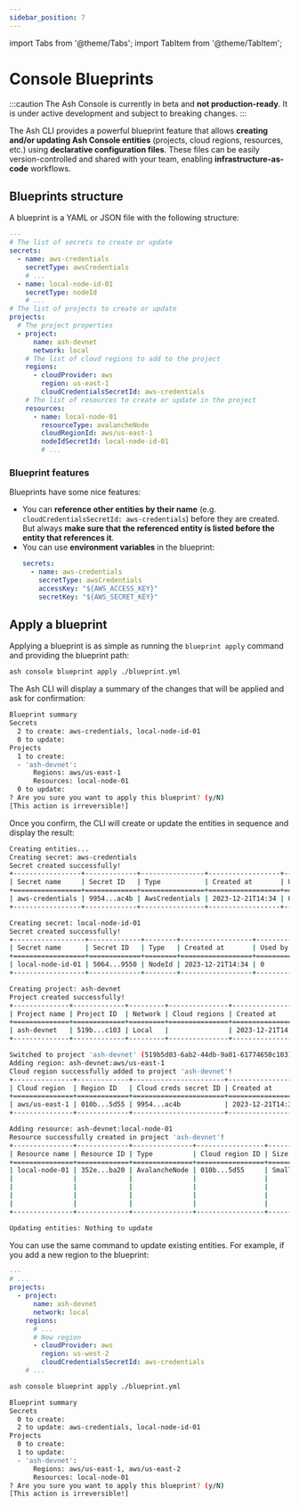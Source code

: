 ```yaml
---
sidebar_position: 7
---
```


import Tabs from '@theme/Tabs';
import TabItem from '@theme/TabItem';

# Console Blueprints

:::caution
The Ash Console is currently in beta and **not production-ready**. It is under active development and subject to breaking changes.
:::

The Ash CLI provides a powerful blueprint feature that allows **creating and/or updating Ash Console entities** (projects, cloud regions, resources, etc.) using **declarative configuration files**. These files can be easily version-controlled and shared with your team, enabling **infrastructure-as-code** workflows.

## Blueprints structure

A blueprint is a YAML or JSON file with the following structure:

```yaml
---
# The list of secrets to create or update
secrets:
  - name: aws-credentials
    secretType: awsCredentials
    # ...
  - name: local-node-id-01
    secretType: nodeId
    # ...
# The list of projects to create or update
projects:
  # The project properties
  - project:
      name: ash-devnet
      network: local
    # The list of cloud regions to add to the project
    regions:
      - cloudProvider: aws
        region: us-east-1
        cloudCredentialsSecretId: aws-credentials
    # The list of resources to create or update in the project
    resources:
      - name: local-node-01
        resourceType: avalancheNode
        cloudRegionId: aws/us-east-1
        nodeIdSecretId: local-node-id-01
        # ...
```

### Blueprint features

Blueprints have some nice features:

- You can **reference other entities by their name** (e.g. `cloudCredentialsSecretId: aws-credentials`) before they are created. But always **make sure that the referenced entity is listed before the entity that references it**.
- You can use **environment variables** in the blueprint:
  ```yaml
  secrets:
    - name: aws-credentials
      secretType: awsCredentials
      accessKey: "${AWS_ACCESS_KEY}"
      secretKey: "${AWS_SECRET_KEY}"
  ```

## Apply a blueprint

Applying a blueprint is as simple as running the `blueprint apply` command and providing the blueprint path:

```bash title="Command"
ash console blueprint apply ./blueprint.yml
```

The Ash CLI will display a summary of the changes that will be applied and ask for confirmation:

```bash title="Confirmation prompt"
Blueprint summary
Secrets
  2 to create: aws-credentials, local-node-id-01
  0 to update:
Projects
  1 to create:
  - 'ash-devnet':
      Regions: aws/us-east-1
      Resources: local-node-01
  0 to update:
? Are you sure you want to apply this blueprint? (y/N)
[This action is irreversible!]
```

Once you confirm, the CLI will create or update the entities in sequence and display the result:

```bash title="Output"
Creating entities...
Creating secret: aws-credentials
Secret created successfully!
+-----------------+-------------+----------------+------------------+---------+
| Secret name     | Secret ID   | Type           | Created at       | Used by |
+=================+=============+================+==================+=========+
| aws-credentials | 9954...ac4b | AwsCredentials | 2023-12-21T14:34 | 0       |
+-----------------+-------------+----------------+------------------+---------+

Creating secret: local-node-id-01
Secret created successfully!
+------------------+-------------+--------+------------------+---------+
| Secret name      | Secret ID   | Type   | Created at       | Used by |
+==================+=============+========+==================+=========+
| local-node-id-01 | 5064...9550 | NodeId | 2023-12-21T14:34 | 0       |
+------------------+-------------+--------+------------------+---------+

Creating project: ash-devnet
Project created successfully!
+--------------+-------------+---------+---------------+------------------+
| Project name | Project ID  | Network | Cloud regions | Created at       |
+==============+=============+=========+===============+==================+
| ash-devnet   | 519b...c103 | Local   |               | 2023-12-21T14:34 |
+--------------+-------------+---------+---------------+------------------+

Switched to project 'ash-devnet' (519b5d03-6ab2-44db-9a01-61774650c103)!
Adding region: ash-devnet:aws/us-east-1
Cloud region successfully added to project 'ash-devnet'!
+---------------+-------------+-----------------------+------------------+-----------+
| Cloud region  | Region ID   | Cloud creds secret ID | Created at       | Status    |
+===============+=============+=======================+==================+===========+
| aws/us-east-1 | 010b...5d55 | 9954...ac4b           | 2023-12-21T14:34 | Available |
+---------------+-------------+-----------------------+------------------+-----------+

Adding resource: ash-devnet:local-node-01
Resource successfully created in project 'ash-devnet'!
+---------------+-------------+---------------+-----------------+-------+------------------+---------+--------------------------+
| Resource name | Resource ID | Type          | Cloud region ID | Size  | Created at       | Status  | Resource specific        |
+===============+=============+===============+=================+=======+==================+=========+==========================+
| local-node-01 | 352e...ba20 | AvalancheNode | 010b...5d55     | Small | 2023-12-21T14:34 | Pending |  IP address   | None     |
|               |             |               |                 |       |                  |         |  Running      | false    |
|               |             |               |                 |       |                  |         |  Bootstrapped | [false]  |
|               |             |               |                 |       |                  |         |  Healthy      | [false]  |
|               |             |               |                 |       |                  |         |  Restart req. | false    |
+---------------+-------------+---------------+-----------------+-------+------------------+---------+--------------------------+

Updating entities: Nothing to update
```

You can use the same command to update existing entities. For example, if you add a new region to the blueprint:

```yaml
---
# ...
projects:
  - project:
      name: ash-devnet
      network: local
    regions:
      # ...
      # New region
      - cloudProvider: aws
        region: us-west-2
        cloudCredentialsSecretId: aws-credentials
    # ...
```

```bash title="Command"
ash console blueprint apply ./blueprint.yml
```

```bash title="Confirmation prompt"
Blueprint summary
Secrets
  0 to create:
  2 to update: aws-credentials, local-node-id-01
Projects
  0 to create:
  1 to update:
  - 'ash-devnet':
      Regions: aws/us-east-1, aws/us-east-2
      Resources: local-node-01
? Are you sure you want to apply this blueprint? (y/N)
[This action is irreversible!]
```
